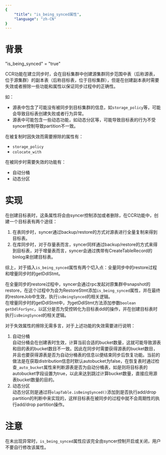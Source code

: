 ```yaml
---
{
    "title": "is_being_synced属性",
    "language": "zh-CN"
}
---
```


<!-- 
Licensed to the Apache Software Foundation (ASF) under one
or more contributor license agreements.  See the NOTICE file
distributed with this work for additional information
regarding copyright ownership.  The ASF licenses this file
to you under the Apache License, Version 2.0 (the
"License"); you may not use this file except in compliance
with the License.  You may obtain a copy of the License at

  http://www.apache.org/licenses/LICENSE-2.0

Unless required by applicable law or agreed to in writing,
software distributed under the License is distributed on an
"AS IS" BASIS, WITHOUT WARRANTIES OR CONDITIONS OF ANY
KIND, either express or implied.  See the License for the
specific language governing permissions and limitations
under the License.
-->

# 背景

<version since="2.0">

"is_being_synced" = "true"

</version>

CCR功能在建立同步时，会在目标集群中创建源集群同步范围中表（后称源表，位于源集群）的副本表（后称目标表，位于目标集群），但是在创建副本表时需要失效或者擦除一些功能和属性以保证同步过程中的正确性。  

如：  
- 源表中包含了可能没有被同步到目标集群的信息，如`storage_policy`等，可能会导致目标表创建失败或者行为异常。
- 源表中可能包含一些动态功能，如动态分区等，可能导致目标表的行为不受syncer控制导致partition不一致。

在被复制时因失效而需要擦除的属性有：
- `storage_policy`
- `colocate_with`

在被同步时需要失效的功能有：
- 自动分桶
- 动态分区

# 实现
在创建目标表时，这条属性将会由syncer控制添加或者删除，在CCR功能中，创建一个目标表有两个途径：
1. 在表同步时，syncer通过backup/restore的方式对源表进行全量复制来得到目标表。
2. 在库同步时，对于存量表而言，syncer同样通过backup/restore的方式来得到目标表，对于增量表而言，syncer会通过携带有CreateTableRecord的binlog来创建目标表。  

综上，对于插入`is_being_synced`属性有两个切入点：全量同步中的restore过程和增量同步时的getDdlStmt。  

在全量同步的restore过程中，syncer会通过rpc发起对原集群中snapshot的restore，在这个过程中为会为RestoreStmt添加`is_being_synced`属性，并在最终的restoreJob中生效，执行`isBeingSynced`的相关逻辑。  
在增量同步时的getDdlStmt中，为getDdlStmt方法添加参数`boolean getDdlForSync`，以区分是否为受控转化为目标表ddl的操作，并在创建目标表时执行`isBeingSynced`的相关逻辑。
  
对于失效属性的擦除无需多言，对于上述功能的失效需要进行说明：
1. 自动分桶  
    自动分桶会在创建表时生效，计算当前合适的bucket数量，这就可能导致源表和目的表的bucket数目不一致。因此在同步时需要获得源表的bucket数目，并且也要获得源表是否为自动分桶表的信息以便结束同步后恢复功能。当前的做法是在获取distribution信息时默认autobucket为false，在恢复表时通过检查`_auto_bucket`属性来判断源表是否为自动分桶表，如是则将目标表的autobucket字段设置为true，以此来达到跳过计算bucket数量，直接应用源表bucket数量的目的。
2. 动态分区  
    动态分区则是通过将`olapTable.isBeingSynced()`添加到是否执行add/drop partition的判断中来实现的，这样目标表在被同步的过程中就不会周期性的执行add/drop partition操作。
# 注意
在未出现异常时，`is_being_synced`属性应该完全由syncer控制开启或关闭，用户不要自行修改该属性。